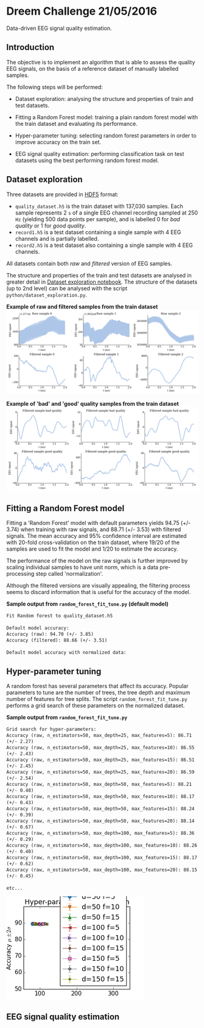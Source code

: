 # Dreem Challenge 21/05/2016

Data-driven EEG signal quality estimation.


## Introduction

The objective is to implement an algorithm that is able to assess the quality EEG signals, on the basis of a reference dataset of manually labelled samples.

The following steps will be performed:

* Dataset exploration: analysing the structure and properties of train and test datasets.

* Fitting a Random Forest model: training a plain random forest model with the train dataset and evaluating its performance.

* Hyper-parameter tuning: selecting random forest parameters in order to improve accuracy on the train set.

* EEG signal quality estimation: performing classification task on test datasets using the best performing random forest model.


## Dataset exploration

Three datasets are provided in [HDF5](https://en.wikipedia.org/wiki/Hierarchical_Data_Format) format: 
* `quality_dataset.h5` is the train dataset with 137,030 samples. Each sample represents 2 `s` of a single EEG channel recording sampled at 250 `Hz` (yielding 500 data points per sample), and is labelled 0 for *bad quality* or 1 for *good quality*.
* `record1.h5` is a test dataset containing a single sample with 4 EEG channels and is partially labelled.
* `record2.h5` is a test dataset also containing a single sample with 4 EEG channels.

All datasets contain both *raw* and *filtered* version of EEG samples.

The structure and properties of the train and test datasets are analysed in greater detail in [Dataset exploration notebook](notebooks/dataset_exploration.ipynb).
The structure of the datasets (up to 2nd level) can be analysed with the script `python/dataset_exploration.py`.

**Example of raw and filtered samples from the train dataset**
![Grid Search](images/samples.png)

**Example of 'bad' and 'good' quality samples from the train dataset**
![Grid Search](images/samples_label.png)

## Fitting a Random Forest model
Fitting a 'Random Forest' model with default parameters yields 94.75 (+/- 3.74) when training with raw signals,
and 88.71 (+/- 3.53) with filtered signals. The mean accuracy and 95% confidence interval are estimated with 20-fold cross-validation on the train dataset,
where 19/20 of the samples are used to fit the model and 1/20 to estimate the accuracy.

The performance of the model on the raw signals is further improved by scaling individual samples to have unit norm,
 which is a data pre-processing step called 'normalization'.

Although the filtered versions are visually appealing, the filtering process seems to discard information that is useful for the accuracy of the model.

**Sample output from `random_forest_fit_tune.py` (default model)**
```
Fit Random forest to quality_dataset.h5

Default model accuracy:
Accuracy (raw): 94.70 (+/- 3.85)
Accuracy (filtered): 88.66 (+/- 3.51)

Default model accuracy with normalized data:
```

## Hyper-parameter tuning
A random forest has several parameters that affect its accuracy. Popular parameters to tune are the number of trees,
the tree depth and maximum number of features for tree splits.
The script `random_forest_fit_tune.py` performs a grid search of these parameters on the normalized dataset.

**Sample output from `random_forest_fit_tune.py`**
```
Grid search for hyper-parameters:
Accuracy (raw, n_estimators=50, max_depth=25, max_features=5): 86.71 (+/- 2.27)
Accuracy (raw, n_estimators=50, max_depth=25, max_features=10): 86.55 (+/- 2.43)
Accuracy (raw, n_estimators=50, max_depth=25, max_features=15): 86.51 (+/- 2.45)
Accuracy (raw, n_estimators=50, max_depth=25, max_features=20): 86.59 (+/- 2.54)
Accuracy (raw, n_estimators=50, max_depth=50, max_features=5): 88.21 (+/- 0.48)
Accuracy (raw, n_estimators=50, max_depth=50, max_features=10): 88.17 (+/- 0.43)
Accuracy (raw, n_estimators=50, max_depth=50, max_features=15): 88.24 (+/- 0.39)
Accuracy (raw, n_estimators=50, max_depth=50, max_features=20): 88.14 (+/- 0.67)
Accuracy (raw, n_estimators=50, max_depth=100, max_features=5): 88.36 (+/- 0.29)
Accuracy (raw, n_estimators=50, max_depth=100, max_features=10): 88.26 (+/- 0.40)
Accuracy (raw, n_estimators=50, max_depth=100, max_features=15): 88.17 (+/- 0.62)
Accuracy (raw, n_estimators=50, max_depth=100, max_features=20): 88.15 (+/- 0.45)

etc...
```

![Grid Search](images/grid_search.png)

## EEG signal quality estimation


